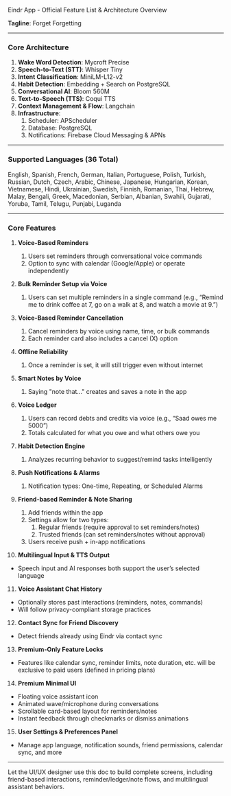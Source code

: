 ﻿<a name="_1028upflux2t"></a>Eindr App - Official Feature List & Architecture Overview

**Tagline**: Forget Forgetting

-----
### <a name="_jg0wq28jxh74"></a>**Core Architecture**
1. **Wake Word Detection**: Mycroft Precise
1. **Speech-to-Text (STT)**: Whisper Tiny
1. **Intent Classification**: MiniLM-L12-v2
1. **Habit Detection**: Embedding + Search on PostgreSQL
1. **Conversational AI**: Bloom 560M
1. **Text-to-Speech (TTS)**: Coqui TTS
1. **Context Management & Flow**: Langchain
1. **Infrastructure**:
   1. Scheduler: APScheduler
   1. Database: PostgreSQL
   1. Notifications: Firebase Cloud Messaging & APNs
-----
### <a name="_fhs6wc7w1ihr"></a>**Supported Languages (36 Total)**
English, Spanish, French, German, Italian, Portuguese, Polish, Turkish, Russian, Dutch, Czech, Arabic, Chinese, Japanese, Hungarian, Korean, Vietnamese, Hindi, Ukrainian, Swedish, Finnish, Romanian, Thai, Hebrew, Malay, Bengali, Greek, Macedonian, Serbian, Albanian, Swahili, Gujarati, Yoruba, Tamil, Telugu, Punjabi, Luganda

-----
###
### <a name="_ne4qkcgcmfxt"></a><a name="_ctvftd1z7ohs"></a>**Core Features**
1. **Voice-Based Reminders**

   1. Users set reminders through conversational voice commands
   1. Option to sync with calendar (Google/Apple) or operate independently
1. **Bulk Reminder Setup via Voice**

   1. Users can set multiple reminders in a single command (e.g., “Remind me to drink coffee at 7, go on a walk at 8, and watch a movie at  9.”)
1. **Voice-Based Reminder Cancellation**

   1. Cancel reminders by voice using name, time, or bulk commands
   1. Each reminder card also includes a cancel (X) option
1. **Offline Reliability**

   1. Once a reminder is set, it will still trigger even without internet
1. **Smart Notes by Voice**

   1. Saying "note that..." creates and saves a note in the app
1. **Voice Ledger**

   1. Users can record debts and credits via voice (e.g., “Saad owes me 5000”)
   1. Totals calculated for what you owe and what others owe you
1. **Habit Detection Engine**

   1. Analyzes recurring behavior to suggest/remind tasks intelligently
1. **Push Notifications & Alarms**

   1. Notification types: One-time, Repeating, or Scheduled Alarms
1. **Friend-based Reminder & Note Sharing**

   1. Add friends within the app
   1. Settings allow for two types:
      1. Regular friends (require approval to set reminders/notes)
      1. Trusted friends (can set reminders/notes without approval)
   1. Users receive push + in-app notifications
1. **Multilingual Input & TTS Output**

- Speech input and AI responses both support the user’s selected language
11. **Voice Assistant Chat History**

- Optionally stores past interactions (reminders, notes, commands)
- Will follow privacy-compliant storage practices
12. **Contact Sync for Friend Discovery**

- Detect friends already using Eindr via contact sync
13. **Premium-Only Feature Locks**

- Features like calendar sync, reminder limits, note duration, etc. will be exclusive to paid users (defined in pricing plans)
14. **Premium Minimal UI**

- Floating voice assistant icon
- Animated wave/microphone during conversations
- Scrollable card-based layout for reminders/notes
- Instant feedback through checkmarks or dismiss animations
15. **User Settings & Preferences Panel**

- Manage app language, notification sounds, friend permissions, calendar sync, and more
-----
Let the UI/UX designer use this doc to build complete screens, including friend-based interactions, reminder/ledger/note flows, and multilingual assistant behaviors.

